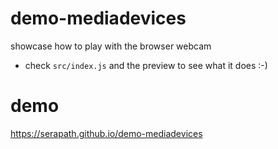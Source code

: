 # demo-mediadevices

showcase how to play with the browser webcam
* check `src/index.js` and the preview to see what it does :-)

# demo
https://serapath.github.io/demo-mediadevices
